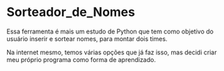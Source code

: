 # Sorteador_de_Nomes
 
Essa ferramenta é mais um estudo de Python que tem como objetivo do usuário inserir e sortear nomes, para montar dois times.

Na internet mesmo, temos várias opções que já faz isso, mas decidi criar meu próprio programa como forma de aprendizado.